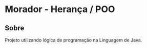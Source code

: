 <h1>Morador - Herança / POO</h1>

<h2>Sobre</h2>
<p>Projeto utilizando lógica de programação na Linguagem de Java.</p>
